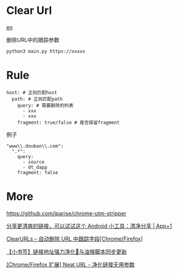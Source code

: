 # Clear Url

[en](./readme_en.md)

删除URL中的跟踪参数

`python3 main.py https://xxxxx`

# Rule

```
host: # 正则匹配host
  path: # 正则匹配path
    query: # 需要删除的列表
      - xxx
      - xxx
    fragment: true/false # 是否保留fragment
```

例子

```
"www\\.douban\\.com":
  ".*":
    query:
      - source
      - dt_dapp
    fragment: false
```

# More

https://github.com/jparise/chrome-utm-stripper

[分享更清爽的链接，可以试试这个 Android 小工具：清净分享 | App+1](https://sspai.com/post/45317)

[ClearURLs – 自动删除 URL 中跟踪字段[Chrome/Firefox]](https://www.appinn.com/clearurls-for-chrome-and-firefox/)

[【小书签】链接地址强力净化:sparkling_heart:与油猴脚本同步更新](https://meta.appinn.net/t/topic/3130)

[[Chrome/Firefox 扩展] Neat URL - 净化链接无用参数](https://meta.appinn.net/t/topic/6690)